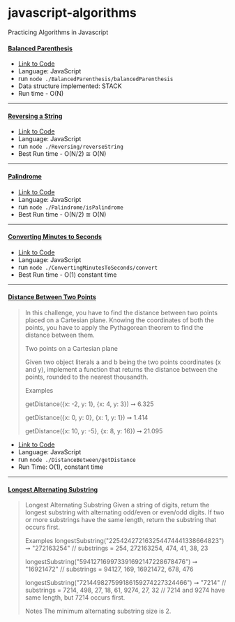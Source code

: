 # javascript-algorithms
Practicing Algorithms in Javascript

#### [Balanced Parenthesis](https://github.com/romiaujla/javascript-algorithms/blob/master/balancedParanthesis.js)
- [Link to Code](https://github.com/romiaujla/javascript-algorithms/blob/master/balancedParanthesis.js)
- Language: JavaScript
- run  `node ./BalancedParenthesis/balancedParenthesis`
- Data structure implemented: STACK
- Run time - O(N)

<hr />

#### [Reversing a String](https://github.com/romiaujla/javascript-algorithms/blob/master/Reversing/reverseString.js)
- [Link to Code](https://github.com/romiaujla/javascript-algorithms/blob/master/Reversing/reverseString.js)
- Language: JavaScript
- run  `node ./Reversing/reverseString`
- Best Run time - O(N/2) ≅ O(N)

<hr />

#### [Palindrome](https://github.com/romiaujla/javascript-algorithms/blob/master/Palindrome/isPalindrome.js)
- [Link to Code](https://github.com/romiaujla/javascript-algorithms/blob/master/Palindrome/isPalindrome.js)
- Language: JavaScript
- run `node ./Palindrome/isPalindrome`
- Best Run time - O(N/2) ≅ O(N)

<hr />

#### [Converting Minutes to Seconds](https://github.com/romiaujla/javascript-algorithms/blob/master/ConvertingMinutesToSeconds/convert.js)
- [Link to Code](https://github.com/romiaujla/javascript-algorithms/blob/master/ConvertingMinutesToSeconds/convert.js)
- Language: JavaScript
- run `node ./ConvertingMinutesToSeconds/convert`
- Best Run time - O(1) constant time

<hr />

#### [Distance Between Two Points](https://github.com/romiaujla/javascript-algorithms/blob/master/DistanceBetween/getDistance.js)

> In this challenge, you have to find the distance between two points placed on a Cartesian plane. Knowing the coordinates of both the points, you have to apply the Pythagorean theorem to find the distance between them.
>
> Two points on a Cartesian plane
>
> Given two object literals a and b being the two points coordinates (x and y), implement a function that returns the distance between the points, rounded to the nearest thousandth.
> 
> Examples
>
> getDistance({x: -2, y: 1}, {x: 4, y: 3}) ➞ 6.325
>
> getDistance({x: 0, y: 0}, {x: 1, y: 1}) ➞ 1.414
>
> getDistance({x: 10, y: -5}, {x: 8, y: 16}) ➞ 21.095

- [Link to Code](https://github.com/romiaujla/javascript-algorithms/blob/master/DistanceBetween/getDistance.js)
- Language: JavaScript
- run `node ./DistanceBetween/getDistance`
- Run Time: O(1), constant time

<hr />

#### [Longest Alternating Substring](https://github.com/romiaujla/javascript-algorithms/blob/master/DistanceBetween/getDistance.js)

> Longest Alternating Substring
> Given a string of digits, return the longest substring with alternating odd/even or even/odd digits. If two or more substrings have the same length, return the substring that occurs first.
> 
> Examples
> longestSubstring("225424272163254474441338664823") ➞ "272163254"
> // substrings = 254, 272163254, 474, 41, 38, 23
>
> longestSubstring("594127169973391692147228678476") ➞ "16921472"
> // substrings = 94127, 169, 16921472, 678, 476
>
> longestSubstring("721449827599186159274227324466") ➞ "7214"
> // substrings = 7214, 498, 27, 18, 61, 9274, 27, 32
> // 7214 and 9274 have same length, but 7214 occurs first.
>
> Notes
> The minimum alternating substring size is 2.